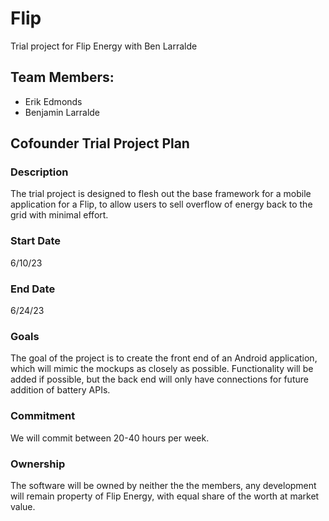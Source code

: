 # Flip
Trial project for Flip Energy with Ben Larralde


## Team Members:
- Erik Edmonds
- Benjamin Larralde

## Cofounder Trial Project Plan
### Description
The trial project is designed to flesh out the base framework for a mobile application for a Flip, to allow users to sell overflow of energy back to the grid with minimal effort.

### Start Date
6/10/23

### End Date
6/24/23

### Goals
The goal of the project is to create the front end of an Android application, which will mimic the mockups as closely as possible. Functionality will be added if possible, but the back end will only have connections for future addition of battery APIs.

### Commitment
We will commit between 20-40 hours per week.

### Ownership
The software will be owned by neither the the members, any development will remain property of Flip Energy, with equal share of the worth at market value.
